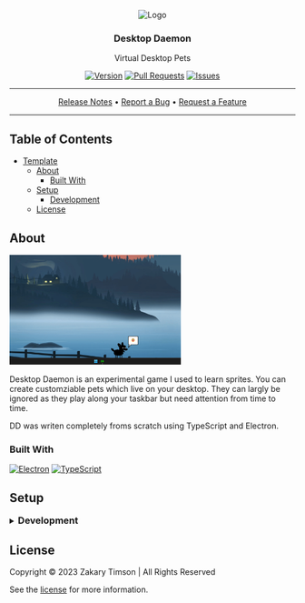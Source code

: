 <!-- Header -->
<div id="top" align="center">
  <br />
  
  <!-- Logo -->
  <img src="https://git.zakscode.com/repo-avatars/c3df2b0fe775af37194771569752d82e54c81ba8a5493540bf14ec6bf1eadd9d" alt="Logo" width="200" height="200">

  <!-- Title -->
  ### Desktop Daemon
  
  <!-- Description -->
  Virtual Desktop Pets

<!-- Repo badges -->
  [![Version](https://img.shields.io/badge/dynamic/json.svg?label=Version&style=for-the-badge&url=https://git.zakscode.com/api/v1/repos/ztimson/desktop-daemon/tags&query=$[0].name)](https://git.zakscode.com/ztimson/desktop-daemon/tags)
  [![Pull Requests](https://img.shields.io/badge/dynamic/json.svg?label=Pull%20Requests&style=for-the-badge&url=https://git.zakscode.com/api/v1/repos/ztimson/desktop-daemon&query=open_pr_counter)](https://git.zakscode.com/ztimson/desktop-daemon/pulls)
  [![Issues](https://img.shields.io/badge/dynamic/json.svg?label=Issues&style=for-the-badge&url=https://git.zakscode.com/api/v1/repos/ztimson/desktop-daemon&query=open_issues_count)](https://git.zakscode.com/ztimson/desktop-daemon/issues)

  <!-- Links -->

  ---
  <div>
    <a href="https://git.zakscode.com/ztimson/desktop-daemon/releases" target="_blank">Release Notes</a>
    • <a href="https://git.zakscode.com/ztimson/desktop-daemon/issues/new?template=.github%2fissue_template%2fbug.md" target="_blank">Report a Bug</a>
    • <a href="https://git.zakscode.com/ztimson/desktop-daemon/issues/new?template=.github%2fissue_template%2fenhancement.md" target="_blank">Request a Feature</a>
  </div>

  ---
</div>

## Table of Contents
- [Template](#top)
  - [About](#about)
    - [Built With](#built-with)
  - [Setup](#setup)
    - [Development](#development)
  - [License](#license)

## About

<img alt="Screenshot" src="./screenshot.gif" width="60%" height="auto">

Desktop Daemon is an experimental game I used to learn sprites. You can create customziable pets which live on your desktop. They can largly be ignored as they play along your taskbar but need attention from time to time.

DD was writen completely froms scratch using TypeScript and Electron.

### Built With
[![Electron](https://img.shields.io/badge/Electron-47848F?style=for-the-badge&logo=electron&logoColor=white)](https://www.electronjs.org/)
[![TypeScript](https://img.shields.io/badge/TypeScript-3178C6?style=for-the-badge&logo=typescript&logoColor=white)](https://typescriptlang.org/)

## Setup

<details>
<summary>
  <h3 id="development" style="display: inline">
    Development
  </h3>
</summary>

#### Prerequisites
- [Node.js](https://nodejs.org/en/download)

#### Instructions
1. Install the dependencies: `npm install`
2. Start the Angular server: `npm run start`

</details>

## License
Copyright © 2023 Zakary Timson | All Rights Reserved

See the [license](./LICENSE) for more information.
